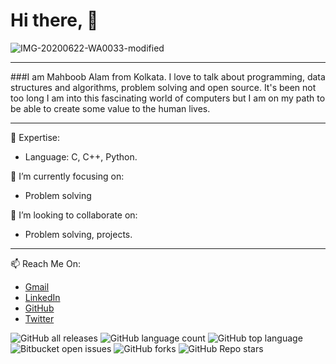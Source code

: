 # Hi there, 👋 
![IMG-20200622-WA0033-modified](https://user-images.githubusercontent.com/109282492/211998192-aecb6dfb-e5c4-4e21-91fc-99c4d1921667.png)


***


###I am Mahboob Alam from Kolkata. I love to talk about programming, data structures and algorithms, problem solving and open source. It's been not too long I am into this fascinating world of computers but I am on my path to be able to create some value to the human lives.   

***


🔭 Expertise:
  - Language: C, C++, Python.  

🌱 I’m currently focusing on: 
  - Problem solving
  

👯 I’m looking to collaborate on: 
  - Problem solving, projects.
  ***
  
  
  
📫 Reach Me On: 
  - [Gmail](iammahboob.a@gmail.com "Head on to email me!") 
  - [LinkedIn](https://www.linkedin.com/in/i-mahboob/ "Connect me on LinkedIn") 
  - [GitHub](https://github.com/Mahboob-A/ "Connect me on Github")
  - [Twitter](https://twitter.com/iMahboob_A/ "Connect me on Twitter")
  
![GitHub all releases](https://img.shields.io/github/downloads/{Mahboob-A}/{flight-schedule-management}/total)
![GitHub language count](https://img.shields.io/github/languages/count/{flight-schedule-management}/{Mahboob-Ae})
![GitHub top language](https://img.shields.io/github/languages/top/{Mahboob-A}/{flight-schedule-management}?color=yellow)
![Bitbucket open issues](https://img.shields.io/bitbucket/issues/{Mahboob-A}/{flight-schedule-management})
![GitHub forks](https://img.shields.io/github/forks/{Mahboob-A}/{flight-schedule-management}?style=social)
![GitHub Repo stars](https://img.shields.io/github/stars/{Mahboob-A}/{flight-schedule-management}?style=social)
